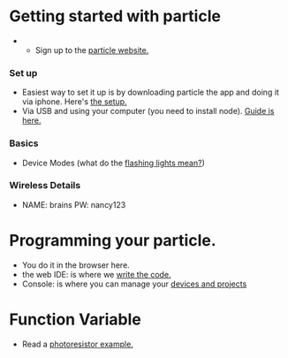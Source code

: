 # Getting started with particle
* * Sign up to the [particle website.](https://www.particle.io/)

### Set up
* Easiest way to set it up is by downloading particle the app and doing it via iphone. Here's [the setup.](https://docs.particle.io/guide/getting-started/start/photon/)
* Via USB and using your computer (you need to install node). [Guide is here.](https://docs.particle.io/guide/getting-started/connect/photon/)

### Basics
* Device Modes (what do the [flashing lights mean?](https://docs.particle.io/guide/getting-started/modes/photon/))

### Wireless Details
* NAME: brains PW: nancy123

# Programming your particle.
* You do it in the browser here.
* the web IDE: is where we [write the code.](https://build.particle.io/build/new)
* Console: is where you can manage your [devices and projects](https://console.particle.io/devices)

# Function Variable
* Read a [photoresistor example.](https://docs.particle.io/guide/getting-started/examples/electron/#read-your-photoresistor-function-and-variable)
